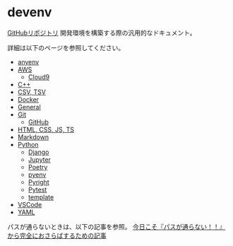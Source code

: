 # devenv

[GitHubリポジトリ](https://github.com/rihib/awesome-devenv)
開発環境を構築する際の汎用的なドキュメント。

詳細は以下のページを参照してください。

- [anyenv](https://docs.rihib.dev/anyenv)
- [AWS](https://docs.rihib.dev/AWS)
  - [Cloud9](https://docs.rihib.dev/AWS/Cloud9)
- [C++](https://docs.rihib.dev/Cpp)
- [CSV, TSV](https://docs.rihib.dev/CSV-TSV)
- [Docker](https://docs.rihib.dev/Docker)
- [General](https://docs.rihib.dev/General)
- [Git](https://docs.rihib.dev/Git)
  - [GitHub](https://docs.rihib.dev/Git/GitHub)
- [HTML, CSS, JS, TS](https://docs.rihib.dev/HTML-CSS-JS-TS)
- [Markdown](https://docs.rihib.dev/Markdown)
- [Python](https://docs.rihib.dev/Python)
  - [Django](https://docs.rihib.dev/Python/Django)
  - [Jupyter](https://docs.rihib.dev/Python/Jupyter)
  - [Poetry](https://docs.rihib.dev/Python/Poetry)
  - [pyenv](https://docs.rihib.dev/Python/pyenv)
  - [Pyright](https://docs.rihib.dev/Python/Pyright)
  - [Pytest](https://docs.rihib.dev/Python/Pytest)
  - [template](https://docs.rihib.dev/Python/template)
- [VSCode](https://docs.rihib.dev/VSCode)
- [YAML](https://docs.rihib.dev/YAML)

パスが通らないときは、以下の記事を参照。
[今日こそ『パスが通らない！！』から完全におさらばするための記事](https://qiita.com/rihib/items/79f19029b4160eb81226)
